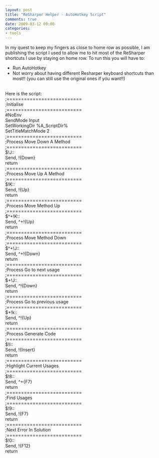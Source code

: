 ```yaml
---
layout: post
title: "ReSharper Helper - AutoHotkey Script"
comments: true
date: 2009-03-12 09:00
categories:
- tools
---
```


In my quest to keep my fingers as close to home row as possible, I am publishing the script I used to allow me to hit most of the ReSharper shortcuts I use by staying on home row. To run this you will have to:  <ul>   <li>Run AutoHotkey</li>    <li>Not worry about having different Resharper keyboard shortcuts than most!! (you can still use the original ones if you want!!)</li> </ul>  
Here is the script:  
;==========================   
;Initialise    
;==========================    
#NoEnv    
SendMode Input    
SetWorkingDir %A_ScriptDir%     
SetTitleMatchMode 2   
;==========================   
;Process Move Down A Method    
;==========================    
$!J::    
 Send, !{Down}    
return   
;==========================   
;Process Move Up A Method    
;==========================    
$!K::    
 Send, !{Up}    
return   
;==========================   
;Process Move Method Up    
;==========================    
$^+!K::    
 Send, ^+!{Up}    
return   
;==========================   
;Process Move Method Down    
;==========================    
$^+!J::    
 Send, ^+!{Down}    
return   
;==========================   
;Process Go to next usage     
;==========================    
$+!J::    
 Send, ^!{Down}    
return   
;==========================   
;Process Go to previous usage     
;==========================    
$+!k::    
 Send, ^!{Up}    
return   
;==========================   
;Process Generate Code    
;==========================    
$!I::    
 Send, !{Insert}    
return    
;==========================    
;Highlight Current Usages    
;==========================    
$!8::    
 Send, ^+{F7}    
return    
;==========================    
;Find Usages    
;==========================    
$!9::    
 Send, !{F7}    
return    
;==========================    
;Next Error In Solution    
;==========================    
$!0::    
 Send, !{F12}    
return




